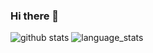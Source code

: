 ### Hi there 👋

![github stats](https://github-readme-stats-kappa-swart.vercel.app/api?username=wicakhendrik&show_icons=true)
![language_stats](https://github-readme-stats-kappa-swart.vercel.app/api/top-langs/?username=wicakhendrik&hide_langs_below=1)
<!--
**wicakhendrik/wicakhendrik** is a ✨ _special_ ✨ repository because its `README.md` (this file) appears on your GitHub profile.

Here are some ideas to get you started:

- 🔭 I’m currently working on ...
- 🌱 I’m currently learning ...
- 👯 I’m looking to collaborate on ...
- 🤔 I’m looking for help with ...
- 💬 Ask me about ...
- 📫 How to reach me: ...
- 😄 Pronouns: ...
- ⚡ Fun fact: ...
-->
